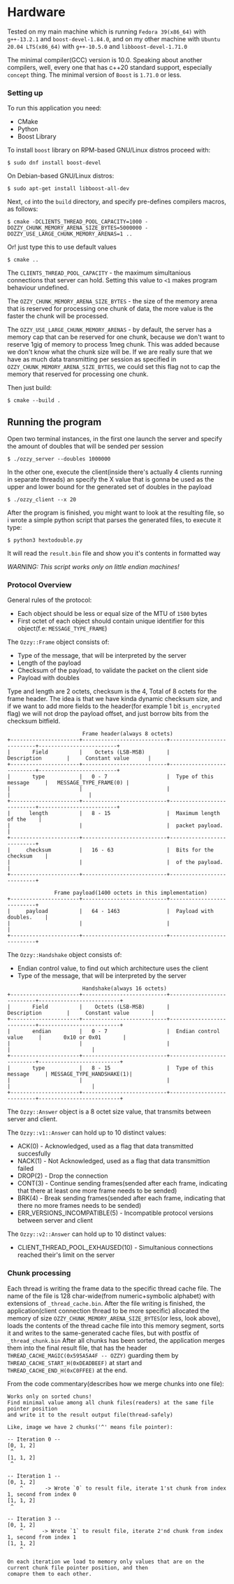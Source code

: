# Hardware
Tested on my main machine which is running `Fedora 39(x86_64)` with `g++-13.2.1` and `boost-devel-1.84.0`, and on my other
machine with `Ubuntu 20.04 LTS(x86_64)` with `g++-10.5.0` and `libboost-devel-1.71.0`

The minimal compiler(GCC) version is 10.0. Speaking about another compilers, well, every one that has c++20 standard support, especially
`concept` thing.
The minimal version of `Boost` is `1.71.0` or less.

### Setting up
To run this application you need:
 * CMake
 * Python
 * Boost Library

To install `boost` library on RPM-based GNU/Linux distros proceed with:
```
$ sudo dnf install boost-devel
```
On Debian-based GNU/Linux distros:
```
$ sudo apt-get install libboost-all-dev
```

Next, `cd` into the `build` directory, and specify pre-defines compilers macros, as follows:
```
$ cmake -DCLIENTS_THREAD_POOL_CAPACITY=1000 -DOZZY_CHUNK_MEMORY_ARENA_SIZE_BYTES=5000000 -DOZZY_USE_LARGE_CHUNK_MEMORY_ARENAS=1 ..
```
Or! just type this to use default values
```
$ cmake ..
```

The `CLIENTS_THREAD_POOL_CAPACITY` - the maximum simultanious connections that server can hold. Setting this value to `<1` makes program
behaviour undefined.

The `OZZY_CHUNK_MEMORY_ARENA_SIZE_BYTES` - the size of the memory arena that is reserved for processing one chunk of data, the more value is
the faster the chunk will be processed.

The `OZZY_USE_LARGE_CHUNK_MEMORY_ARENAS` - by default, the server has a memory cap that can be reserved for one chunk, because we don't want to
reserve 1gig of memory to process 1meg chunk. This was added because we don't know what the chunk size will be. If we are really sure that we have as
much data transmitting per session as specified in `OZZY_CHUNK_MEMORY_ARENA_SIZE_BYTES`, we could set this flag not to cap the memory that reserved for
processing one chunk.

Then just build:
```
$ cmake --build .
```

## Running the program
Open two terminal instances, in the first one launch the server and specify the amount of doubles that will be sended per session
```
$ ./ozzy_server --doubles 1000000
```
In the other one, execute the client(inside there's actually 4 clients running in separate threads) an specify the X value that is gonna be used as the upper and lower bound
for the generated set of doubles in the payload
```
$ ./ozzy_client --x 20
```
After the program is finished, you might want to look at the resulting file, so i wrote a simple python script that parses the generated files, to execute it type:
```
$ python3 hextodouble.py 
```
It will read the `result.bin` file and show you it's contents in formatted way

*WARNING: This script works only on little endian machines!*

### Protocol Overview
General rules of the protocol:
  * Each object should be less or equal size of the MTU of `1500` bytes
  * First octet of each object should contain unique identifier for this object(f.e: `MESSAGE_TYPE_FRAME`)

The `Ozzy::Frame` object consists of:
  * Type of the message, that will be interpreted by the server
  * Length of the payload
  * Checksum of the payload, to validate the packet on the client side
  * Payload with doubles

Type and length are 2 octets, checksum is the 4, Total of 8 octets for the 
frame header. The idea is that we have kinda dynamic checksum size, and if
we want to add more fields to the header(for example 1 bit `is_encrypted` flag)
we will not drop the payload offset, and just borrow bits from the checksum bitfield.

```
                        Frame header(always 8 octets)
+----------------------+---------------------------+---------------------------+-------------------------+
|       Field          |    Octets (LSB-MSB)       |        Description        |     Constant value      |
+----------------------+---------------------------+---------------------------+-------------------------+
|       type           |   0 - 7                   |  Type of this message     |   MESSAGE_TYPE_FRAME(0) |
|                      |                           |                           |                         |
+----------------------+---------------------------+---------------------------+-------------------------+
|      length          |   8 - 15                  |  Maximum length of the    |
|                      |                           |  packet payload.          |
+----------------------+---------------------------+---------------------------+
|     checksum         |   16 - 63                 |  Bits for the checksum    |
|                      |                           |  of the payload.          |
+----------------------+---------------------------+---------------------------+

               Frame payload(1400 octets in this implementation)
+----------------------+---------------------------+---------------------------+
|     payload          |   64 - 1463               |  Payload with doubles.    |
|                      |                           |                           |
+----------------------+---------------------------+---------------------------+
```

The `Ozzy::Handshake` object consists of:
 * Endian control value, to find out which architecture uses the client
 * Type of the message, that will be interpreted by the server

```
                        Handshake(always 16 octets)
+----------------------+---------------------------+---------------------------+--------------------------+
|       Field          |    Octets (LSB-MSB)       |        Description        |     Constant value       |
+----------------------+---------------------------+---------------------------+--------------------------+
|       endian         |   0 - 7                   |  Endian control value     |       0x10 or 0x01       |
|                      |                           |                           |                          |
+----------------------+---------------------------+---------------------------+--------------------------+
|       type           |   8 - 15                  |  Type of this message     | MESSAGE_TYPE_HANDSHAKE(1)|
|                      |                           |                           |                          |
+----------------------+---------------------------+---------------------------+--------------------------+
```

The `Ozzy::Answer` object is a 8 octet size value, that transmits between server and client.

The `Ozzy::v1::Answer` can hold up to 10 distinct values:
* ACK(0)  - Acknowledged, used as a flag that data transmitted succesfully
* NACK(1) - Not Acknowledged, used as a flag that data transmittion failed
* DROP(2) - Drop the connection
* CONT(3) - Continue sending frames(sended after each frame, indicating that there at least one more frame needs to be sended)
* BRK(4)  - Break sending frames(sended after each frame, indicating that there no more frames needs to be sended)
* ERR_VERSIONS_INCOMPATIBLE(5) - Incompatible protocol versions between server and client

The `Ozzy::v2::Answer` can hold up to 10 distinct values:
* CLIENT_THREAD_POOL_EXHAUSED(10) - Simultanious connections reached their's limit on the server

### Chunk processing
Each thread is writing the frame data to the specific thread cache file. The name of the file is 128 char-wide(from numeric+symbolic alphabet)
with extensions of `_thread_cache.bin`.
After the file writing is finished, the application(client connection thread to be more specific) allocated the memory of size `OZZY_CHUNK_MEMORY_ARENA_SIZE_BYTES`(or less, look above), 
loads the contents of the thread cache file into this memory segment, sorts it and writes to the same-generated cache files, but with postfix of `_thread_chunk.bin`
After all chunks has been sorted, the application merges them into the final result file, that has the header `THREAD_CACHE_MAGIC(0x595A5A4F -- OZZY)` guarding them by 
`THREAD_CACHE_START_H(0xDEADBEEF)` at start and `THREAD_CACHE_END_H(0xC0FFEE)` at the end. 

From the code commentary(describes how we merge chunks into one file):
```
Works only on sorted chuns!
Find minimal value among all chunk files(readers) at the same file pointer position
and write it to the result output file(thread-safely)

Like, image we have 2 chunks('^' means file pointer):

-- Iteration 0 --
[0, 1, 2]
 ^
[1, 1, 2]
 ^

-- Iteration 1 --
[0, 1, 2]
    ^       -> Wrote `0` to result file, iterate 1'st chunk from index 1, second from index 0
[1, 1, 2]
 ^

-- Iteration 3 --
[0, 1, 2]
    ^      -> Wrote `1` to result file, iterate 2'nd chunk from index 1, second from index 1
[1, 1, 2]
    ^

On each iteration we load to memory only values that are on the current chunk file pointer position, and then
comapre them to each other.
```


